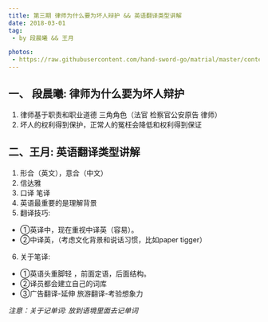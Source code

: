 ```yaml
---
title: 第三期 律师为什么要为坏人辩护 && 英语翻译类型讲解
date: 2018-03-01
tag:
 - by 段晨曦 && 王月

photos:
 - https://raw.githubusercontent.com/hand-sword-go/matrial/master/content/201803/1.jpg
---
```


## 一、 段晨曦: 律师为什么要为坏人辩护
1. 律师基于职责和职业道德
三角角色（法官 检察官公安原告 律师）
2. 坏人的权利得到保护，正常人的冤枉会降低和权利得到保证

## 二、王月: 英语翻译类型讲解
1. 形合（英文），意合（中文）
2. 信达雅
3. 口译 笔译
4. 英语最重要的是理解背景
5. 翻译技巧:
 - ①英译中，现在重视中译英（容易）。
 - ②中译英，（考虑文化背景和说话习惯，比如paper tigger）
6. 关于笔译:
 - ①英语头重脚轻 ，前面定语，后面结构。
 - ②译员都会建立自己的词库
 - ③广告翻译-延伸 旅游翻译-考验想象力

*注意：关于记单词: 放到语境里面去记单词*
